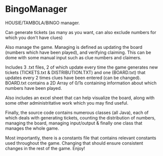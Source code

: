 # BingoManager
HOUSIE/TAMBOLA/BINGO manager. 

Can generate tickets (as many as you want, can also exclude numbers for which you don't have clues)

Also manage the game. Managing is defined as updating the board (numbers which have been played), and verifying claiming. This can be dome with some manual input such as clue numbers and claimers. 

Includes 3 .txt files, 2 of which update every time the game generates new tickets (TICKETS.txt &amp; DISTRIBUTION.TXT) and one (BOARD.txt) that updates every 2 times clues have been entered (can be changed). BOARD.txt contains a 2D Array of 0/1s containing information about which numbers have been played. 

Also includes an excel sheet that can help visualize the board, along with some other administritative work which you may find useful.

Finally, the source code contains numerous classes (all Java), each of which deals with generating tickets, counting the distribution of numbers, managing the board, managing input/output & finally one class that manages the whole game. 

Most importantly, there is a constants file that contains relevant constants used throughout the game. Changing that should ensure consistent changes in the rest of the game. Enjoy!
